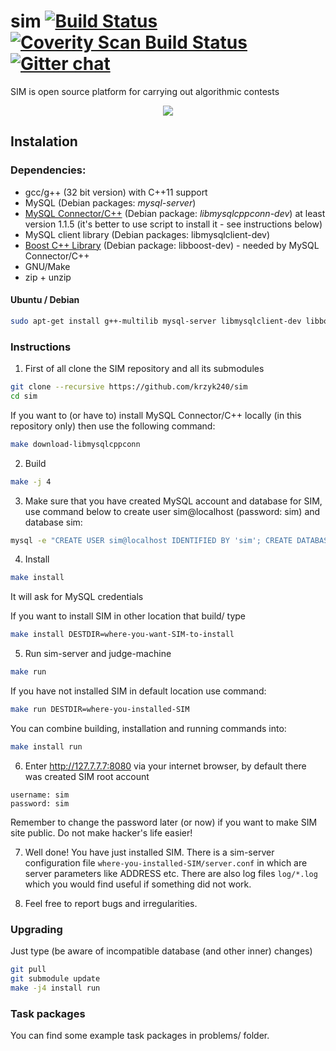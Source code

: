 # sim [![Build Status](https://travis-ci.org/krzyk240/sim.svg?branch=master)](https://travis-ci.org/krzyk240/sim) [![Coverity Scan Build Status](https://scan.coverity.com/projects/6466/badge.svg)](https://scan.coverity.com/projects/krzyk240-sim) [![Gitter chat](https://badges.gitter.im/krzyk240/sim.png)](https://gitter.im/krzyk240/sim)

SIM is open source platform for carrying out algorithmic contests

<div align="center">
  <img src="http://krzyk240.github.io/img/sim.png"/>
</div>


## Instalation

### Dependencies:

- gcc/g++ (32 bit version) with C++11 support
- MySQL (Debian packages: _mysql-server_)
- [MySQL Connector/C++](http://dev.mysql.com/downloads/connector/cpp/) (Debian package: _libmysqlcppconn-dev_) at least version 1.1.5 (it's better to use script to install it - see instructions below)
- MySQL client library (Debian packages: libmysqlclient-dev)
- [Boost C++ Library](http://www.boost.org/) (Debian package: libboost-dev) - needed by MySQL Connector/C++
- GNU/Make
- zip + unzip

#### Ubuntu / Debian

  ```sh
  sudo apt-get install g++-multilib mysql-server libmysqlclient-dev libboost-dev make zip unzip
  ```

### Instructions

1. First of all clone the SIM repository and all its submodules

  ```sh
  git clone --recursive https://github.com/krzyk240/sim
  cd sim
  ```

  If you want to (or have to) install MySQL Connector/C++ locally (in this repository only) then use the following command:

  ```sh
  make download-libmysqlcppconn
  ```

2. Build

  ```sh
  make -j 4
  ```

3. Make sure that you have created MySQL account and database for SIM, use command below to create user sim@localhost (password: sim) and database sim:

  ```sh
  mysql -e "CREATE USER sim@localhost IDENTIFIED BY 'sim'; CREATE DATABASE sim; GRANT ALL ON sim.* TO 'sim'@'localhost';" -u root -p
  ```

4. Install

  ```sh
  make install
  ```
  It will ask for MySQL credentials

  If you want to install SIM in other location that build/ type

  ```sh
  make install DESTDIR=where-you-want-SIM-to-install
  ```

5. Run sim-server and judge-machine

  ```sh
  make run
  ```

  If you have not installed SIM in default location use command:

  ```sh
  make run DESTDIR=where-you-installed-SIM
  ```

  You can combine building, installation and running commands into:
  ```sh
  make install run
  ```

6. Enter http://127.7.7.7:8080 via your internet browser, by default there was created SIM root account
  ```
  username: sim
  password: sim
  ```

  Remember to change the password later (or now) if you want to make SIM site public. Do not make hacker's life easier!

7. Well done! You have just installed SIM. There is a sim-server configuration file `where-you-installed-SIM/server.conf` in which are server parameters like ADDRESS etc. There are also log files `log/*.log` which you would find useful if something did not work.

8. Feel free to report bugs and irregularities.

### Upgrading
Just type (be aware of incompatible database (and other inner) changes)
```sh
git pull
git submodule update
make -j4 install run
```

### Task packages
You can find some example task packages in problems/ folder.
